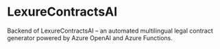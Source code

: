 # LexureContractsAI
Backend of LexureContractsAI – an automated multilingual legal contract generator powered by Azure OpenAI and Azure Functions.
